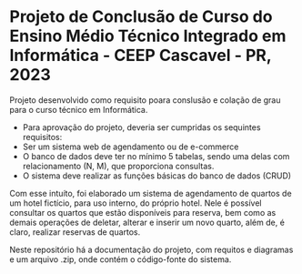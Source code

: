 # Projeto de Conclusão de Curso do Ensino Médio Técnico Integrado em Informática - CEEP Cascavel - PR, 2023

Projeto desenvolvido como requisito poara conslusão e colação de grau para o curso técnico em Informática.
- Para aprovação do projeto, deveria ser cumpridas os sequintes requisitos:
- Ser um sistema web de agendamento ou de e-commerce
- O banco de dados deve ter no mínimo 5 tabelas, sendo uma delas com relacionamento (N, M), que proporciona consultas.
- O sistema deve realizar as funções básicas do banco de dados (CRUD)


 Com esse intuíto, foi elaborado um sistema de agendamento de quartos de um hotel fictício, para uso interno, do próprio hotel. Nele é possível consultar os quartos que estão disponíveis para reserva, bem como as demais operações de deletar, alterar e inserir um novo quarto, além de, é claro, realizar reservas de quartos. 

 Neste repositório há a documentação do projeto, com requitos e diagramas e um arquivo .zip, onde contém o código-fonte do sistema.
